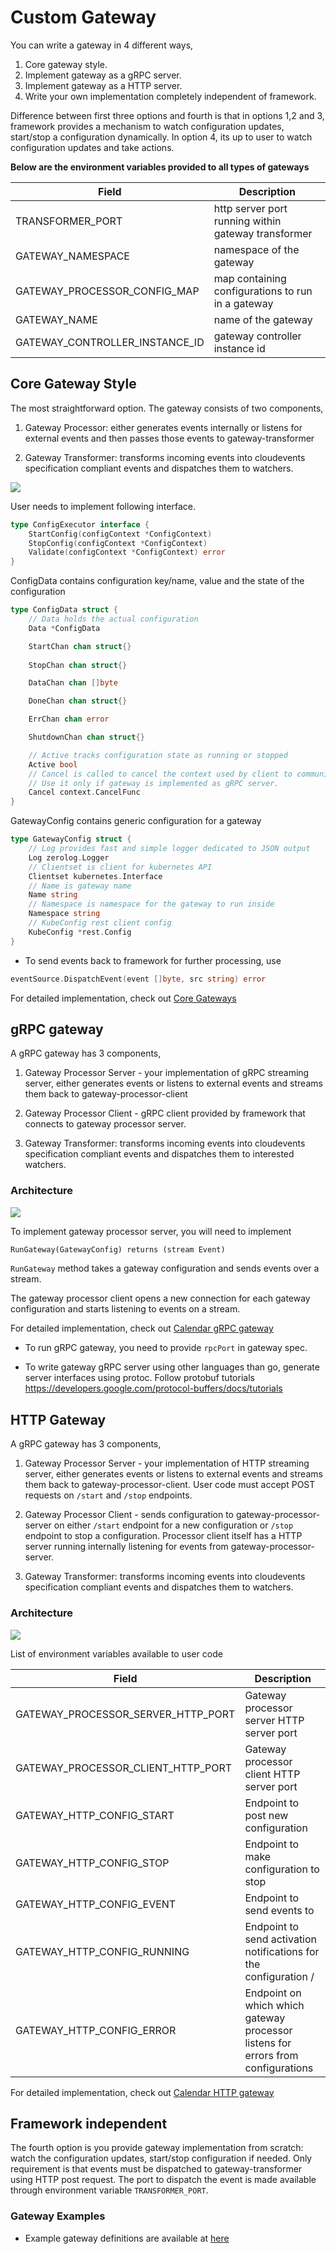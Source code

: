 # Custom Gateway

You can write a gateway in 4 different ways,

1. Core gateway style.
2. Implement gateway as a gRPC server.
3. Implement gateway as a HTTP server.
4. Write your own implementation completely independent of framework.

Difference between first three options and fourth is that in options 1,2 and 3, framework provides a mechanism
to watch configuration updates, start/stop a configuration dynamically. In option 4, its up to
user to watch configuration updates and take actions.

<b> Below are the environment variables provided to all types of gateways </b>
 
 |  Field               |  Description |
 |----------------------|--------------|
 | TRANSFORMER_PORT     | http server port running within gateway transformer |
 |  GATEWAY_NAMESPACE | namespace of the gateway |
 |  GATEWAY_PROCESSOR_CONFIG_MAP            | map containing configurations to run in a gateway|
 |  GATEWAY_NAME             | name of the gateway |
 |  GATEWAY_CONTROLLER_INSTANCE_ID             | gateway controller instance id |
 
## Core Gateway Style
The most straightforward option. The gateway consists of two components,

1. Gateway Processor: either generates events internally or listens for external events and then 
passes those events to gateway-transformer

2. Gateway Transformer: transforms incoming events into cloudevents specification compliant events 
and dispatches them to watchers. 

![](core-gateway-style.png)
 
User needs to implement following interface.

```go
type ConfigExecutor interface {
	StartConfig(configContext *ConfigContext)
	StopConfig(configContext *ConfigContext)
	Validate(configContext *ConfigContext) error
}
```

ConfigData contains configuration key/name, value and the state of the configuration 
```go
type ConfigData struct {
	// Data holds the actual configuration
	Data *ConfigData

	StartChan chan struct{}
		
	StopChan chan struct{}

	DataChan chan []byte

	DoneChan chan struct{}

	ErrChan chan error

	ShutdownChan chan struct{}

	// Active tracks configuration state as running or stopped
	Active bool
	// Cancel is called to cancel the context used by client to communicate with gRPC server.
	// Use it only if gateway is implemented as gRPC server.
	Cancel context.CancelFunc
}
```

GatewayConfig contains generic configuration for a gateway
```go
type GatewayConfig struct {
	// Log provides fast and simple logger dedicated to JSON output
	Log zerolog.Logger
	// Clientset is client for kubernetes API
	Clientset kubernetes.Interface
	// Name is gateway name
	Name string
	// Namespace is namespace for the gateway to run inside
	Namespace string
	// KubeConfig rest client config
	KubeConfig *rest.Config	
}
```

* To send events back to framework for further processing, use
```go
eventSource.DispatchEvent(event []byte, src string) error
```

For detailed implementation, check out [Core Gateways](https://github.com/argoproj/argo-events/tree/master/gateways/core)

## gRPC gateway
A gRPC gateway has 3 components, 
1.  Gateway Processor Server - your implementation of gRPC streaming server, either generates events or listens to 
external events and streams them back to gateway-processor-client

2. Gateway Processor Client - gRPC client provided by framework that connects to gateway processor server.

3. Gateway Transformer: transforms incoming events into cloudevents specification compliant events 
   and dispatches them to interested watchers. 

### Architecture
 ![](grpc-gateway.png)
 
To implement gateway processor server, you will need to implement
```proto
RunGateway(GatewayConfig) returns (stream Event)
```
`RunGateway` method takes a gateway configuration and sends events over a stream.

The gateway processor client opens a new connection for each gateway configuration and starts listening to
events on a stream.

For detailed implementation, check out [Calendar gRPC gateway](https://github.com/argoproj/argo-events/tree/master/gateways/grpc/calendar)

* To run gRPC gateway, you need to provide `rpcPort` in gateway spec.

* To write gateway gRPC server using other languages than go, generate server interfaces using protoc.
Follow protobuf tutorials []()https://developers.google.com/protocol-buffers/docs/tutorials

## HTTP Gateway
A gRPC gateway has 3 components, 
1.  Gateway Processor Server - your implementation of HTTP streaming server, either generates events or listens to 
external events and streams them back to gateway-processor-client. User code must accept POST requests on `/start` and `/stop`
endpoints.

2. Gateway Processor Client - sends configuration to gateway-processor-server on either `/start` endpoint for
a new configuration or `/stop` endpoint to stop a configuration. Processor client itself has a HTTP server 
running internally listening for events from gateway-processor-server.

3. Gateway Transformer: transforms incoming events into cloudevents specification compliant events 
   and dispatches them to watchers. 


### Architecture
![](http-gateway.png)

List of environment variables available to user code

|  Field               |  Description |
|----------------------|--------------|
| GATEWAY_PROCESSOR_SERVER_HTTP_PORT     | Gateway processor server HTTP server port |
|  GATEWAY_PROCESSOR_CLIENT_HTTP_PORT | Gateway processor client HTTP server port  |
|  GATEWAY_HTTP_CONFIG_START            | Endpoint to post new configuration |
|  GATEWAY_HTTP_CONFIG_STOP             | Endpoint to make configuration to stop |
|  GATEWAY_HTTP_CONFIG_EVENT             | Endpoint to send events to |
| GATEWAY_HTTP_CONFIG_RUNNING         | Endpoint to send activation notifications for the configuration /
| GATEWAY_HTTP_CONFIG_ERROR           | Endpoint on which which gateway processor listens for errors from configurations |

For detailed implementation, check out [Calendar HTTP gateway](https://github.com/argoproj/argo-events/tree/master/gateways/rest/calendar)

## Framework independent
The fourth option is you provide gateway implementation from scratch: watch the configuration
updates,  start/stop configuration if needed. Only requirement is that events must be 
dispatched to gateway-transformer using HTTP post request. The port to dispatch the event
is made available through environment variable `TRANSFORMER_PORT`.

### Gateway Examples
* Example gateway definitions are available at [here](https://github.com/argoproj/argo-events/tree/master/examples/gateways)
